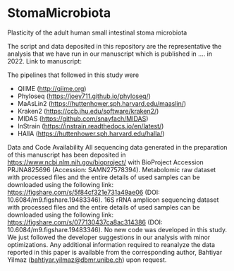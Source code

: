 # StomaMicrobiota
Plasticity of the adult human small intestinal stoma microbiota

The script and data deposited in this repository are the representative the analysis that we have run in our manuscript which is published in .... in 2022. Link to manuscript:  

The pipelines that followed in this study were
- QIIME (http://qiime.org)
- Phyloseq (https://joey711.github.io/phyloseq/)
- MaAsLin2 (https://huttenhower.sph.harvard.edu/maaslin/)
- Kraken2 (https://ccb.jhu.edu/software/kraken2/)
- MIDAS (https://github.com/snayfach/MIDAS)
- InStrain (https://instrain.readthedocs.io/en/latest/)
- HAllA (https://huttenhower.sph.harvard.edu/halla/)


Data and Code Availability
All sequencing data generated in the preparation of this manuscript has been deposited in https://www.ncbi.nlm.nih.gov/bioproject/ with BioProject Accession PRJNA825696 (Accession: SAMN27578394). Metabolomic raw dataset with processed files and the entire details of used samples can be downloaded using the following link: https://figshare.com/s/5f84cf321e731a49ae06 (DOI: 10.6084/m9.figshare.19483346). 16S rRNA amplicon sequencing dataset with processed files and the entire details of used samples can be downloaded using the following link: https://figshare.com/s/077130437ca8ac314386 (DOI: 10.6084/m9.figshare.19483346). No new code was developed in this study. We just followed the developer suggestions in our analysis with minor optimizations. Any additional information required to reanalyze the data reported in this paper is available from the corresponding author, Bahtiyar Yilmaz (bahtiyar.yilmaz@dbmr.unibe.ch) upon request.
